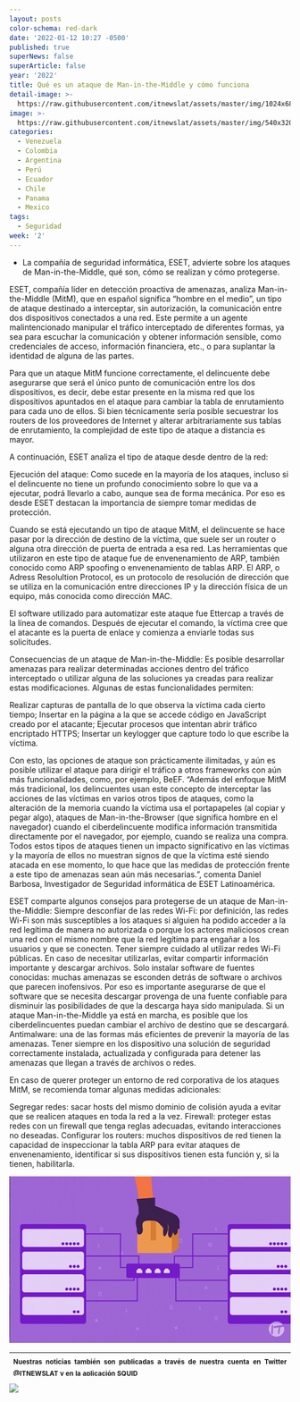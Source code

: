```yaml
---
layout: posts
color-schema: red-dark
date: '2022-01-12 10:27 -0500'
published: true
superNews: false
superArticle: false
year: '2022'
title: Qué es un ataque de Man‑in‑the‑Middle y cómo funciona
detail-image: >-
  https://raw.githubusercontent.com/itnewslat/assets/master/img/1024x680/secuestro-de-datos-g.jpg
image: >-
  https://raw.githubusercontent.com/itnewslat/assets/master/img/540x320/secuestro-de-datos-p.jpg
categories:
  - Venezuela
  - Colombia
  - Argentina
  - Perú
  - Ecuador
  - Chile
  - Panama
  - Mexico
tags:
  - Seguridad
week: '2'
---
```

- La compañía de seguridad informática, ESET, advierte sobre los ataques de Man-in-the-Middle, qué son, cómo se realizan y cómo protegerse.

ESET, compañía líder en detección proactiva de amenazas, analiza Man-in-the-Middle (MitM), que en español significa “hombre en el medio”, un tipo de ataque destinado a interceptar, sin autorización, la comunicación entre dos dispositivos conectados a una red. Este permite a un agente malintencionado manipular el tráfico interceptado de diferentes formas, ya sea para escuchar la comunicación y obtener información sensible, como credenciales de acceso, información financiera, etc., o para suplantar la identidad de alguna de las partes.
 
Para que un ataque MitM funcione correctamente, el delincuente debe asegurarse que será el único punto de comunicación entre los dos dispositivos, es decir, debe estar presente en la misma red que los dispositivos apuntados en el ataque para cambiar la tabla de enrutamiento para cada uno de ellos.
Si bien técnicamente sería posible secuestrar los routers de los proveedores de Internet y alterar arbitrariamente sus tablas de enrutamiento, la complejidad de este tipo de ataque a distancia es mayor.
 
A continuación, ESET analiza el tipo de ataque desde dentro de la red:
 
Ejecución del ataque: Como sucede en la mayoría de los ataques, incluso si el delincuente no tiene un profundo conocimiento sobre lo que va a ejecutar, podrá llevarlo a cabo, aunque sea de forma mecánica. Por eso es desde ESET destacan la importancia de siempre tomar medidas de protección.
 
Cuando se está ejecutando un tipo de ataque MitM, el delincuente se hace pasar por la dirección de destino de la víctima, que suele ser un router o alguna otra dirección de puerta de entrada a esa red. Las herramientas que utilizaron en este tipo de ataque fue de envenenamiento de ARP, también conocido como ARP spoofing o envenenamiento de tablas ARP. El ARP, o Adress Resolultion Protocol, es un protocolo de resolución de dirección que se utiliza en la comunicación entre direcciones IP y la dirección física de un equipo, más conocida como dirección MAC.

El software utilizado para automatizar este ataque fue Ettercap a través de la línea de comandos. Después de ejecutar el comando, la víctima cree que el atacante es la puerta de enlace y comienza a enviarle todas sus solicitudes.
 
Consecuencias de un ataque de Man-in-the-Middle: Es posible desarrollar amenazas para realizar determinadas acciones dentro del tráfico interceptado o utilizar alguna de las soluciones ya creadas para realizar estas modificaciones. Algunas de estas funcionalidades permiten:

Realizar capturas de pantalla de lo que observa la víctima cada cierto tiempo;
Insertar en la página a la que se accede código en JavaScript creado por el atacante;
Ejecutar procesos que intentan abrir tráfico encriptado HTTPS;
Insertar un keylogger que capture todo lo que escribe la víctima.
 
Con esto, las opciones de ataque son prácticamente ilimitadas, y aún es posible utilizar el ataque para dirigir el tráfico a otros frameworks con aún más funcionalidades, como, por ejemplo, BeEF. “Además del enfoque MitM más tradicional, los delincuentes usan este concepto de interceptar las acciones de las víctimas en varios otros tipos de ataques, como la alteración de la memoria cuando la víctima usa el portapapeles (al copiar y pegar algo), ataques de Man-in-the-Browser (que significa hombre en el navegador) cuando el ciberdelincuente modifica información transmitida directamente por el navegador, por ejemplo, cuando se realiza una compra. Todos estos tipos de ataques tienen un impacto significativo en las víctimas y la mayoría de ellos no muestran signos de que la víctima esté siendo atacada en ese momento, lo que hace que las medidas de protección frente a este tipo de amenazas sean aún más necesarias.”, comenta Daniel Barbosa, Investigador de Seguridad informática de ESET Latinoamérica.
 
ESET comparte algunos consejos para protegerse de un ataque de Man-in-the-Middle:
Siempre desconfíar de las redes Wi-Fi: por definición, las redes Wi-Fi son más susceptibles a los ataques si alguien ha podido acceder a la red legítima de manera no autorizada o porque los actores maliciosos crean una red con el mismo nombre que la red legítima para engañar a los usuarios y que se conecten. Tener siempre cuidado al utilizar redes Wi-Fi públicas. En caso de necesitar utilizarlas, evitar compartir información importante y descargar archivos.
Solo instalar software de fuentes conocidas: muchas amenazas se esconden detrás de software o archivos que parecen inofensivos. Por eso es importante asegurarse de que el software que se necesita descargar provenga de una fuente confiable para disminuir las posibilidades de que la descarga haya sido manipulada. Si un ataque Man-in-the-Middle ya está en marcha, es posible que los ciberdelincuentes puedan cambiar el archivo de destino que se descargará.
Antimalware: una de las formas más eficientes de prevenir la mayoría de las amenazas. Tener siempre en los dispositivo una solución de seguridad correctamente instalada, actualizada y configurada para detener las amenazas que llegan a través de archivos o redes.

En caso de querer proteger un entorno de red corporativa de los ataques MitM, se recomienda tomar algunas medidas adicionales:
 
Segregar redes: sacar hosts del mismo dominio de colisión ayuda a evitar que se realicen ataques en toda la red a la vez.
Firewall: proteger estas redes con un firewall que tenga reglas adecuadas, evitando interacciones no deseadas.
Configurar los routers: muchos dispositivos de red tienen la capacidad de inspeccionar la tabla ARP para evitar ataques de envenenamiento, identificar si sus dispositivos tienen esta función y, si la tienen, habilitarla.

![](https://raw.githubusercontent.com/itnewslat/assets/master/img/540x320/secuestro-de-datos-p.jpg)

<table style="height: 42px;" width="569">
<tbody>
<tr>
<td style="text-align: justify;"><sub><strong>Nuestras noticias también son publicadas a través de nuestra cuenta en Twitter <a href="https://twitter.com/itnewslat?lang=es">@ITNEWSLAT</a> y en la aplicación <a href="https://squidapp.co/en/">SQUID</a></strong></sub></td>
</tr>
</tbody>
</table>

<img src="https://tracker.metricool.com/c3po.jpg?hash=56f88a41e39ab42c063cc51676587a04"/>
